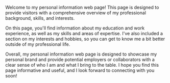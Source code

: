 Welcome to my personal information web page! This page is designed to provide visitors with a comprehensive overview of my professional background, skills, and interests.

On this page, you'll find information about my education and work experience, as well as my skills and areas of expertise. I've also included a section on my interests and hobbies, so you can get to know me a bit better outside of my professional life.

Overall, my personal information web page is designed to showcase my personal brand and provide potential employers or collaborators with a clear sense of who I am and what I bring to the table. I hope you find this page informative and useful, and I look forward to connecting with you soon!




